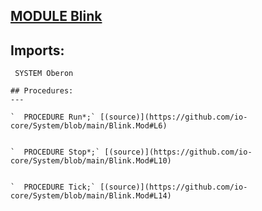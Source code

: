 
## [MODULE Blink](https://github.com/io-core/System/blob/main/Blink.Mod)

  ## Imports:
` SYSTEM Oberon`

```
## Procedures:
---

`  PROCEDURE Run*;` [(source)](https://github.com/io-core/System/blob/main/Blink.Mod#L6)


`  PROCEDURE Stop*;` [(source)](https://github.com/io-core/System/blob/main/Blink.Mod#L10)


`  PROCEDURE Tick;` [(source)](https://github.com/io-core/System/blob/main/Blink.Mod#L14)

